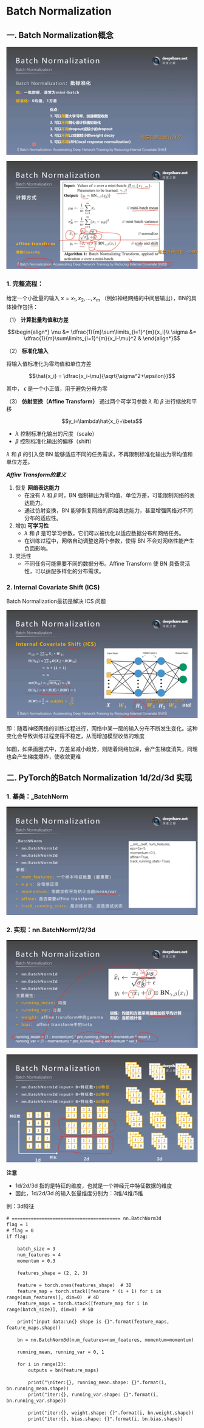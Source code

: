 # Batch Normalization
## 一. Batch Normalization概念
![1](docs/ai-self-learning-main/从python开始的ai学习/深度学习%20pytorch/23.%20Batch%20Normalization/pcs/1.png "1") 

![2](docs/ai-self-learning-main/从python开始的ai学习/深度学习%20pytorch/23.%20Batch%20Normalization/pcs/2.png "2")

### 1. 完整流程：

给定一个小批量的输入 $\mathrm{x}={x_1,x_2,\dots,x_m}$ （例如神经网络的中间层输出），BN的具体操作包括：

（1） **计算批量均值和方差**
```math
\begin{align*}
\mu &= \dfrac{1}{m}\sum\limits_{i=1}^{m}{x_i}\\
\sigma &= \dfrac{1}{m}\sum\limits_{i=1}^{m}{x_i-\mu}^2 &
\end{align*}
```
（2） **标准化输入**

将输入值标准化为零均值和单位方差
```math
\hat{x_i} = \dfrac{x_i-\mu}{\sqrt{\sigma^2+\epsilon}}
```
其中， $\epsilon$ 是一个小正值，用于避免分母为零

（3） **仿射变换（Affine Transform）**
通过两个可学习参数 $\lambda$ 和 $\beta$ 进行缩放和平移
```math
y_i=\lambda\hat{x_i}+\beta
```
-  $\lambda$ 控制标准化输出的尺度（scale）
-  $\beta$ 控制标准化输出的偏移（shift）

$\lambda$ 和 $\beta$ 的引入使 BN 能够适应不同的任务需求，不再限制标准化输出为零均值和单位方差。

***Affinr Transform的意义***
1. 恢复 **网络表达能力**
    - 在没有 $\lambda$ 和 $\beta$ 时，BN 强制输出为零均值、单位方差，可能限制网络的表达能力。
    - 通过仿射变换，BN 能够恢复网络的原始表达能力，甚至增强网络对不同分布的适应性。
2. 增加 **可学习性**
    - $\lambda$ 和 $\beta$ 是可学习参数，它们可以被优化以适应数据分布和网络任务。
    - 在训练过程中，网络自动调整这两个参数，使得 BN 不会对网络性能产生负面影响。
3. 灵活性
    - 不同任务可能需要不同的数据分布。Affine Transform 使 BN 具备灵活性，可以适配多样化的分布需求。
### 2. Internal Covariate Shift (ICS)
Batch Normalization最初是解决 ICS 问题

![3](docs/ai-self-learning-main/从python开始的ai学习/深度学习%20pytorch/23.%20Batch%20Normalization/pcs/3.png "3")

即：随着神经网络的训练过程进行，网络中某一层的输入分布不断发生变化。这种变化会导致训练过程变得不稳定，从而增加模型收敛的难度

如图，如果画圈式中，方差呈减小趋势，则随着网络加深，会产生梯度消失，同理也会产生梯度爆炸，使收敛更难

## 二. PyTorch的Batch Normalization 1d/2d/3d 实现
### 1. 基类：_BatchNorm
![4](docs/ai-self-learning-main/从python开始的ai学习/深度学习%20pytorch/23.%20Batch%20Normalization/pcs/4.png "4")

### 2. 实现：nn.BatchNorm1/2/3d
![5](docs/ai-self-learning-main/从python开始的ai学习/深度学习%20pytorch/23.%20Batch%20Normalization/pcs/5.png "5")

![6](docs/ai-self-learning-main/从python开始的ai学习/深度学习%20pytorch/23.%20Batch%20Normalization/pcs/6.png "6")

**注意**
- 1d/2d/3d 指的是特征的维度，也就是一个神经元中特征数据的维度
- 因此，1d/2d/3d 的输入张量维度分别为：3维/4维/5维

例：3d特征
```
# ======================================== nn.BatchNorm3d
flag = 1
# flag = 0
if flag:

    batch_size = 3
    num_features = 4
    momentum = 0.3

    features_shape = (2, 2, 3)

    feature = torch.ones(features_shape)  # 3D
    feature_map = torch.stack([feature * (i + 1) for i in range(num_features)], dim=0)  # 4D
    feature_maps = torch.stack([feature_map for i in range(batch_size)], dim=0)  # 5D

    print("input data:\n{} shape is {}".format(feature_maps, feature_maps.shape))

    bn = nn.BatchNorm3d(num_features=num_features, momentum=momentum)

    running_mean, running_var = 0, 1

    for i in range(2):
        outputs = bn(feature_maps)

        print("\niter:{}, running_mean.shape: {}".format(i, bn.running_mean.shape))
        print("iter:{}, running_var.shape: {}".format(i, bn.running_var.shape))

        print("iter:{}, weight.shape: {}".format(i, bn.weight.shape))
        print("iter:{}, bias.shape: {}".format(i, bn.bias.shape))
```
